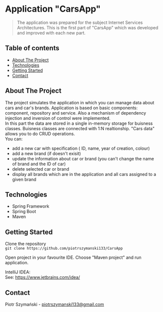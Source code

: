 # Application "CarsApp"
> The application was prepared for the subject Internet Services Architectures. This is the first part of "CarsApp" which was developed and improved with each new part.

## Table of contents
* [About The Project](#about-the-project)
* [Technologies](#technologies)
* [Getting Started](#getting-started)
* [Contact](#contact)

## About The Project
The project simulates the application in which you can manage data about cars and car's brands. Application is based on basic components: component, repository and service. Also a mechanism of dependency injection and inversion of control were implemented.  
In this part the data are stored in a single in-memory storage for buisness classes. Buisness classes are connected with 1:N realtionship. 
"Cars data" allows you to do CRUD operations.  
You can:
* add a new car with specification ( ID, name, year of creation, colour)
* add a new brand (if doesn't exisit)
* update the information about car or brand (you can't change the name of brand and the ID of car)
* delete selected car or brand
* display all brands which are in the application and all cars assigned to a given brand

## Technologies
* Spring Framework  
* Spring Boot  
* Maven  

## Getting Started
Clone the repository  
`git clone https://github.com/piotrszymanski133/CarsApp`  
  
Open project in your favourite IDE. Choose "Maven project" and run application.  
  
IntelliJ IDEA:  
See: https://www.jetbrains.com/idea/


## Contact
Piotr Szymański - piotrszymanski133@gmail.com
